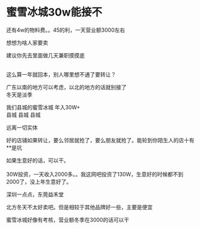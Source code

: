 # 蜜雪冰城30w能接不


还有4w的物料费。。45的利，一天营业额3000左右

想想为啥人家要卖

建议你先去里面做几天兼职摸摸底<br />
<br />
<img id="aimg_dowMO" onclick="zoom(this, this.src, 0, 0, 0)" class="zoom" src="https://imgurl.mxdreamx.com/2020/10/20/TOIMG3555c1020074632N.png" onmouseover="img_onmouseoverfunc(this)" onload="thumbImg(this)" border="0" alt="" /><img id="aimg_OW0nq" onclick="zoom(this, this.src, 0, 0, 0)" class="zoom" src="https://cdn.jsdelivr.net/gh/hishis/forum-master/public/images/patch.gif" onmouseover="img_onmouseoverfunc(this)" onload="thumbImg(this)" border="0" alt="" />

这么算一年就回本，别人哪里想不通了要转让？<img id="aimg_FODPa" onclick="zoom(this, this.src, 0, 0, 0)" class="zoom" src="https://cdn.jsdelivr.net/gh/hishis/forum-master/public/images/patch.gif" onmouseover="img_onmouseoverfunc(this)" onload="thumbImg(this)" border="0" alt="" />

广东以南的地方可以考虑，以北的地方的话就别接了<br />
冬天是淡季

我们县城的蜜雪冰城 年入30W+<br />
县城 县城 县城 

远离一切实体

好的店铺如果转让，要么邻居就抢了，要么朋友就抢了。能轮到你陌生人的店十有**是坑

如果生意好的话，可以干。<br />
<br />
30W投资，一天收入2000多。。我这网吧投资了130W，生意好的时候都不到2000了，没上年生意好了。

深圳一点点，东莞益禾堂

北方冬天不太好卖吧。但是相较于其他品牌好一些，主要是便宜

蜜雪冰城好像有考核，营业额冬季在3000的话可以干
